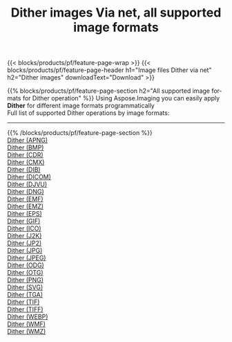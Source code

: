 ﻿---
title: Dither images Via net, all supported image formats 
weight: 3920
url: /net/dither 
lang: en
langdirlevel: 2
locales: zh-hans,ja,it,ru,de,es,fr,nl,id,lt,pl,pt,vi,tr,ko,zh-hant,ar,hi,th,sv,cs,uk,he
description: Using Aspose.Imaging you can easily Dither images Via net
---

{{< blocks/products/pf/feature-page-wrap >}}
{{< blocks/products/pf/feature-page-header h1="Image files Dither via net" h2="Dither images" downloadText="Download" >}}


{{% blocks/products/pf/feature-page-section  h2="All supported image formats for Dither operation" %}}
Using Aspose.Imaging you can easily apply **Dither** for different image formats programmatically
<br/>
Full list of supported Dither operations by image formats:
<hr/>
{{% /blocks/products/pf/feature-page-section %}}
<div class="container-fluid productfamilypage bg-gray">
    <div class="convertypes bg-gray agp-content section">
        <div class="container">
		<div class="row other-converters">
		    <div class='col-md-2 other-converter remove-lp remove-rp'><a href="/imaging/net/dither/apng" >Dither (APNG)</a></div><div class='col-md-2 other-converter remove-lp remove-rp'><a href="/imaging/net/dither/bmp" >Dither (BMP)</a></div><div class='col-md-2 other-converter remove-lp remove-rp'><a href="/imaging/net/dither/cdr" >Dither (CDR)</a></div><div class='col-md-2 other-converter remove-lp remove-rp'><a href="/imaging/net/dither/cmx" >Dither (CMX)</a></div><div class='col-md-2 other-converter remove-lp remove-rp'><a href="/imaging/net/dither/dib" >Dither (DIB)</a></div><div class='col-md-2 other-converter remove-lp remove-rp'><a href="/imaging/net/dither/dicom" >Dither (DICOM)</a></div><div class='col-md-2 other-converter remove-lp remove-rp'><a href="/imaging/net/dither/djvu" >Dither (DJVU)</a></div><div class='col-md-2 other-converter remove-lp remove-rp'><a href="/imaging/net/dither/dng" >Dither (DNG)</a></div><div class='col-md-2 other-converter remove-lp remove-rp'><a href="/imaging/net/dither/emf" >Dither (EMF)</a></div><div class='col-md-2 other-converter remove-lp remove-rp'><a href="/imaging/net/dither/emz" >Dither (EMZ)</a></div><div class='col-md-2 other-converter remove-lp remove-rp'><a href="/imaging/net/dither/eps" >Dither (EPS)</a></div><div class='col-md-2 other-converter remove-lp remove-rp'><a href="/imaging/net/dither/gif" >Dither (GIF)</a></div><div class='col-md-2 other-converter remove-lp remove-rp'><a href="/imaging/net/dither/ico" >Dither (ICO)</a></div><div class='col-md-2 other-converter remove-lp remove-rp'><a href="/imaging/net/dither/j2k" >Dither (J2K)</a></div><div class='col-md-2 other-converter remove-lp remove-rp'><a href="/imaging/net/dither/jp2" >Dither (JP2)</a></div><div class='col-md-2 other-converter remove-lp remove-rp'><a href="/imaging/net/dither/jpg" >Dither (JPG)</a></div><div class='col-md-2 other-converter remove-lp remove-rp'><a href="/imaging/net/dither/jpeg" >Dither (JPEG)</a></div><div class='col-md-2 other-converter remove-lp remove-rp'><a href="/imaging/net/dither/odg" >Dither (ODG)</a></div><div class='col-md-2 other-converter remove-lp remove-rp'><a href="/imaging/net/dither/otg" >Dither (OTG)</a></div><div class='col-md-2 other-converter remove-lp remove-rp'><a href="/imaging/net/dither/png" >Dither (PNG)</a></div><div class='col-md-2 other-converter remove-lp remove-rp'><a href="/imaging/net/dither/svg" >Dither (SVG)</a></div><div class='col-md-2 other-converter remove-lp remove-rp'><a href="/imaging/net/dither/tga" >Dither (TGA)</a></div><div class='col-md-2 other-converter remove-lp remove-rp'><a href="/imaging/net/dither/tif" >Dither (TIF)</a></div><div class='col-md-2 other-converter remove-lp remove-rp'><a href="/imaging/net/dither/tiff" >Dither (TIFF)</a></div><div class='col-md-2 other-converter remove-lp remove-rp'><a href="/imaging/net/dither/webp" >Dither (WEBP)</a></div><div class='col-md-2 other-converter remove-lp remove-rp'><a href="/imaging/net/dither/wmf" >Dither (WMF)</a></div><div class='col-md-2 other-converter remove-lp remove-rp'><a href="/imaging/net/dither/wmz" >Dither (WMZ)</a></div>
                </div>
        </div>
    </div>
</div>
<br/>


